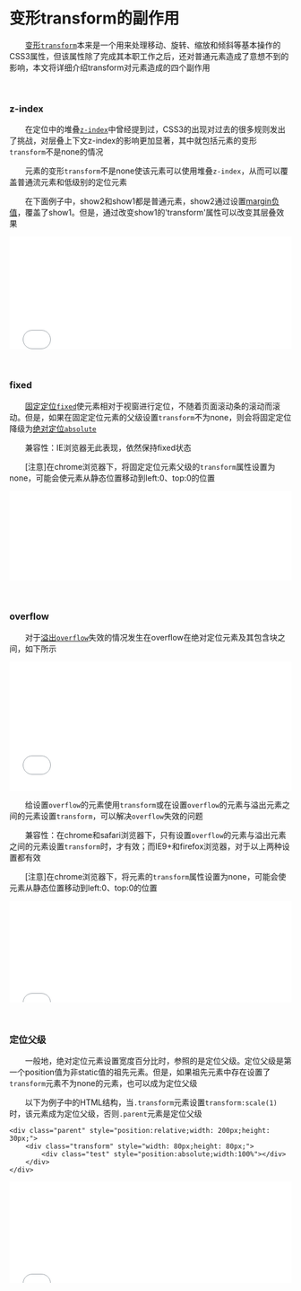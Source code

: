 # 变形transform的副作用

&emsp;&emsp;<a href="http://www.cnblogs.com/xiaohuochai/p/5350254.html" target="_blank">变形`transform`</a>本来是一个用来处理移动、旋转、缩放和倾斜等基本操作的CSS3属性，但该属性除了完成其本职工作之后，还对普通元素造成了意想不到的影响，本文将详细介绍transform对元素造成的四个副作用


<p>&nbsp;</p>


### z-index



&emsp;&emsp;在定位中的堆叠<a href="http://www.cnblogs.com/xiaohuochai/p/5304619.html" target="_blank">`z-index`</a>中曾经提到过，CSS3的出现对过去的很多规则发出了挑战，对层叠上下文z-index的影响更加显著，其中就包括元素的变形`transform`不是none的情况

&emsp;&emsp;元素的变形`transform`不是none使该元素可以使用堆叠`z-index`，从而可以覆盖普通流元素和低级别的定位元素


&emsp;&emsp;在下面例子中，show2和show1都是普通元素，show2通过设置<a href="http://www.cnblogs.com/xiaohuochai/p/5314289.html" target="_blank">margin负值</a>，覆盖了show1。但是，通过改变show1的'transform'属性可以改变其层叠效果

<iframe style="width: 100%; height: 200px" src="{{book.demo}}/css/transformsideEffect/t1.html" allowfullscreen="allowfullscreen" frameborder="0"></iframe>


<p>&nbsp;</p>



### fixed


&emsp;&emsp;<a href="http://www.cnblogs.com/xiaohuochai/p/5321487.html#anchor2" target="_blank">固定定位`fixed`</a>使元素相对于视窗进行定位，不随着页面滚动条的滚动而滚动。但是，如果在固定定位元素的父级设置`transform`不为none，则会将固定定位降级为<a href="http://www.cnblogs.com/xiaohuochai/p/5312917.html" target="_blank">绝对定位`absolute`</a>

&emsp;&emsp;兼容性：IE浏览器无此表现，依然保持fixed状态

&emsp;&emsp;[注意]在chrome浏览器下，将固定定位元素父级的`transform`属性设置为none，可能会使元素从静态位置移动到left:0、top:0的位置

<iframe style="width: 100%; height: 160px" src="{{book.demo}}/css/transformsideEffect/t2.html" allowfullscreen="allowfullscreen" frameborder="0"></iframe>


<p>&nbsp;</p>


### overflow


&emsp;&emsp;对于<a href="http://www.cnblogs.com/xiaohuochai/p/5289653.html" target="_blank">溢出`overflow`</a>失效的情况发生在overflow在绝对定位元素及其包含块之间，如下所示

<iframe style="width: 100%; height: 230px;" src="{{book.demo}}/css/transformsideEffect/t3.html" frameborder="0" width="320" height="240"></iframe>

&emsp;&emsp;给设置`overflow`的元素使用`transform`或在设置`overflow`的元素与溢出元素之间的元素设置`transform`，可以解决`overflow`失效的问题

&emsp;&emsp;兼容性：在chrome和safari浏览器下，只有设置`overflow`的元素与溢出元素之间的元素设置`transform`时，才有效；而IE9+和firefox浏览器，对于以上两种设置都有效


&emsp;&emsp;[注意]在chrome浏览器下，将元素的`transform`属性设置为none，可能会使元素从静态位置移动到left:0、top:0的位置


<iframe style="width: 100%; height: 180px" src="{{book.demo}}/css/transformsideEffect/t4.html" allowfullscreen="allowfullscreen" frameborder="0"></iframe>


<p>&nbsp;</p>


### 定位父级

&emsp;&emsp;一般地，绝对定位元素设置宽度百分比时，参照的是定位父级。定位父级是第一个position值为非static值的祖先元素。但是，如果祖先元素中存在设置了`transform`元素不为none的元素，也可以成为定位父级

&emsp;&emsp;以下为例子中的HTML结构，当`.transform`元素设置`transform:scale(1)`时，该元素成为定位父级，否则`.parent`元素是定位父级

    <div class="parent" style="position:relative;width: 200px;height: 30px;">
        <div class="transform" style="width: 80px;height: 80px;">
            <div class="test" style="position:absolute;width:100%"></div>
        </div>
    </div>


<iframe style="width: 100%; height: 180px" src="{{book.demo}}/css/transformsideEffect/t5.html" allowfullscreen="allowfullscreen" frameborder="0"></iframe>
